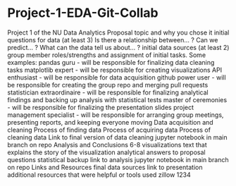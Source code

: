 # Project-1-EDA-Git-Collab
Project 1 of the NU Data Analytics
Proposal
topic and why you chose it
initial questions for data (at least 3)
Is there a relationship between… ?
Can we predict… ?
What can the data tell us about… ?
initial data sources (at least 2)
group member roles/strengths and assignment of initial tasks. Some examples: 
pandas guru - will be responsible for finalizing data cleaning tasks
matplotlib  expert - will be responsible for creating visualizations
API enthusiast - will be responsible for data acquisition
github power user - will be responsible for creating the group repo and merging pull requests
statistician extraordinaire - will be responsible for finalizing analytical findings and backing up analysis with statistical tests
master of ceremonies - will be responsible for finalizing the presentation slides
project management specialist - will be responsible for arranging group meetings, presenting reports, and keeping everyone moving
Data acquisition and cleaning
Process of finding data
Process of acquiring data
Process of cleaning data
Link to final version of data cleaning jupyter notebook in main branch on repo
Analysis and Conclusions
6-8 visualizations
text that explains the story of the visualization 
analytical answers to proposal questions
statistical backup 
link to analysis jupyter notebook in main branch on repo
Links and Resources
final data sources
link to presentation
additional resources that were helpful or tools used
zillow 1234
